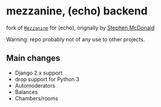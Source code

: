 # mezzanine, (echo) backend

fork of [`Mezzanine`](https://github.com/stephenmcd/mezzanine) for (echo), orignally by [Stephen McDonald](http://twitter.com/stephen_mcd>)

Warning: repo probably not of any use to other projects.

## Main changes

* Django 2.x support
* drop support for Python 3
* Automoderators
* Balances
* Chambers/rooms
